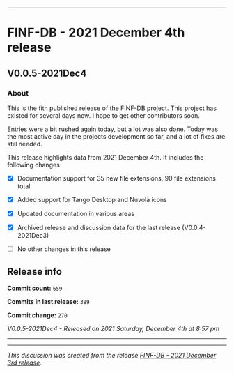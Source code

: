 
***

# FINF-DB - 2021 December 4th release

## V0.0.5-2021Dec4

### About

This is the fith published release of the FINF-DB project. This project has existed for several days now. I hope to get other contributors soon.

Entries were a bit rushed again today, but a lot was also done. Today was the most active day in the projects development so far, and a lot of fixes are still needed.

<!-- NEW 2021 DECEMBER 3RD
New

security file
Sitemap
robots.txt
Workflow support
12 new file extensions
New documentation

!-->

This release highlights data from 2021 December 4th. It includes the following changes

- [x] Documentation support for 35 new file extensions, 90 file extensions total

- [x] Added support for Tango Desktop and Nuvola icons

<!--
- [x] Documentation support for 1 special file type

- [x] Documentation support for 1 file system type

- [x] Documentation support for 1 Shebang/Hashpling type

- [x] 4 Basic stylesheets in CSS and Less

- [x] Decent starter documentation in English and Esperanto

- [x] All the default generated files from seanpm2001/Template_Other_V7

- [x] Support for GitHub discussions

- [x] 1 archived GitHub discussion

- [x] A project logo

- [x] Project language files (7x)
!-->

- [x] Updated documentation in various areas

- [x] Archived release and discussion data for the last release (V0.0.4-2021Dec3)

- [ ] No other changes in this release

## Release info

**Commit count:** `659`

**Commits in last release:** `389`

**Commit change:** `270`

_V0.0.5-2021Dec4 - Released on 2021 Saturday, December 4th at 8:57 pm_

***


<hr /><em>This discussion was created from the release <a href='https://github.com/seanpm2001/FINF-DB/releases/tag/V0.0.4-2021Dec4'>FINF-DB - 2021 December 3rd release</a>.</em>
